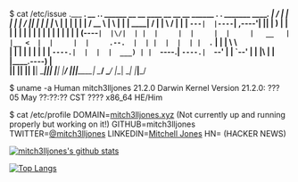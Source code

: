 $ cat /etc/issue
.___  ___.  __  .___________.  ______  __    __   ____    __       __             __    ______   .__   __.  _______     _______.
|   \/   | |  | |           | /      ||  |  |  | |___ \  |  |     |  |           |  |  /  __  \  |  \ |  | |   ____|   /       |
|  \  /  | |  | `---|  |----`|  ,----'|  |__|  |   __) | |  |     |  |           |  | |  |  |  | |   \|  | |  |__     |   (----`
|  |\/|  | |  |     |  |     |  |     |   __   |  |__ <  |  |     |  |     .--.  |  | |  |  |  | |  . `  | |   __|     \   \    
|  |  |  | |  |     |  |     |  `----.|  |  |  |  ___) | |  `----.|  `----.|  `--'  | |  `--'  | |  |\   | |  |____.----)   |   
|__|  |__| |__|     |__|      \______||__|  |__| |____/  |_______||_______| \______/   \______/  |__| \__| |_______|_______/    

$ uname -a
Human mitch3lljones 21.2.0 Darwin Kernel Version 21.2.0: ??? 05 May ??:??:?? CST ???? x86_64 HE/Him       

$ cat /etc/profile
DOMAIN=[mitch3lljones.xyz](https://www.mitch3lljones.xyz) (Not currently up and running properly but working on it!)
GITHUB=mitch3lljones
TWITTER=[@mitch3lljones](https://twitter.com/mitch3lljones)
LINKEDIN=[Mitchell Jones](https://www.linkedin.com/in/mitch3lljones/)
HN= (HACKER NEWS)

[![mitch3lljones's github stats](https://github-readme-stats.vercel.app/api?username=mitch3lljones&count_private=true&show_icons=true&theme=radical&hide_rank=false)](https://github.com/anuraghazra/github-readme-stats)

[![Top Langs](https://github-readme-stats.vercel.app/api/top-langs/?username=mitch3lljones)](https://github.com/anuraghazra/github-readme-stats)